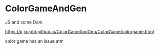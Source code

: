# ColorGameAndGen
JS and some Dom

https://djknight.github.io/ColorGameAndGen/ColorGame/colorgame.html

color game has an issue atm
